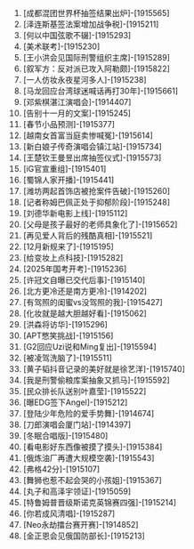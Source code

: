 
1. [成都混团世界杯抽签结果出炉]-[1915565]
1. [泽连斯基签法案增加战争税]-[1915211]
1. [何以中国弦歌不辍]-[1915293]
1. [美术联考]-[1915230]
1. [王小洪会见国际刑警组织主席]-[1915289]
1. [叙军方：反对派已攻入阿勒颇]-[1915822]
1. [一人仿妆永夜星河多人]-[1915238]
1. [马龙回应台湾球迷喊话再打30年]-[1915661]
1. [邓紫棋湛江演唱会]-[1914407]
1. [告别十一月的文案]-[1915245]
1. [春节小品预测]-[1915377]
1. [越南女首富当庭卖惨喊冤]-[1915614]
1. [新白娘子传奇演唱会镇江站]-[1915734]
1. [王楚钦王曼昱出席抽签仪式]-[1915573]
1. [iG官宣重组]-[1915401]
1. [蜀锦人家开播]-[1915441]
1. [潍坊两起首饰店被抢案件告破]-[1915260]
1. [记者称姆巴佩正处于抑郁阶段]-[1915248]
1. [刘德华新电影上线]-[1915112]
1. [父母是孩子最好的老师具象化了]-[1915652]
1. [再见爱人背后的残酷真相]-[1915521]
1. [12月新规来了]-[1915195]
1. [给变妆上点科技]-[1915282]
1. [2025年国考开考]-[1915236]
1. [许冠文自曝已交代后事]-[1915140]
1. [北方更冷还是南方更冷]-[1914202]
1. [有驾照的闺蜜vs没驾照的我]-[1915427]
1. [化妆就是越大胆越好看]-[1915062]
1. [洪森将访华]-[1915296]
1. [APT憋笑挑战]-[1915156]
1. [G2回应Uzi说和Ming复出]-[1915594]
1. [被凌驾洗脑了]-[1915511]
1. [黄子韬抖音记录的美好就是徐艺洋]-[1915740]
1. [我是刑警偷粮库案抽象又抓马]-[1915592]
1. [民众排长队送别叶嘉莹]-[1915522]
1. [曝EDG签下Angel]-[1915212]
1. [登陆少年危险的爱手势舞]-[1914674]
1. [刀郎演唱会厦门站]-[1914397]
1. [冬眠合唱版]-[1915480]
1. [看电影好东西像被摸了摸头]-[1915384]
1. [俄炼油厂再遭大规模空袭]-[1915543]
1. [弗格42分]-[1915107]
1. [舞狮也惹不起会哭的小孩姐]-[1915367]
1. [丸子和高泽宇领证]-[1915059]
1. [特鲁姆普晋级斯诺克英锦赛四强]-[1915214]
1. [你若成风清唱]-[1915287]
1. [Neo永劫擂台赛开赛]-[1914852]
1. [金正恩会见俄国防部长]-[1915213]